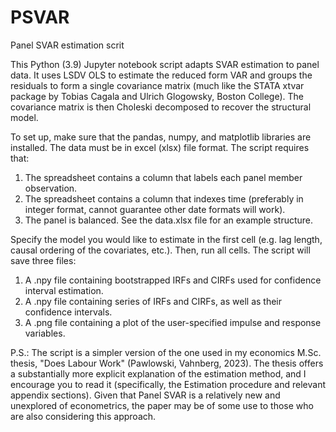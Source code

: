 # PSVAR
Panel SVAR estimation scrit

This Python (3.9) Jupyter notebook script adapts SVAR estimation to panel data. It uses LSDV OLS to estimate the reduced form VAR and groups the residuals to form a single covariance matrix (much like the STATA xtvar package by Tobias Cagala and Ulrich Glogowsky, Boston College). The covariance matrix is then Choleski decomposed to recover the structural model.

To set up, make sure that the pandas, numpy, and matplotlib libraries are installed. The data must be in excel (xlsx) file format. The script requires that:
1. The spreadsheet contains a column that labels each panel member observation.
2. The spreadsheet contains a column that indexes time (preferably in integer format, cannot guarantee other date formats will work).
3. The panel is balanced.
See the data.xlsx file for an example structure.

Specify the model you would like to estimate in the first cell (e.g. lag length, causal ordering of the covariates, etc.). Then, run all cells. The script will save three files:
1. A .npy file containing bootstrapped IRFs and CIRFs used for confidence interval estimation.
2. A .npy file containing series of IRFs and CIRFs, as well as their confidence intervals.
3. A .png file containing a plot of the user-specified impulse and response variables.

P.S.: The script is a simpler version of the one used in my economics M.Sc. thesis, "Does Labour Work" (Pawlowski, Vahnberg, 2023). The thesis offers a substantially more explicit explanation of the estimation method, and I encourage you to read it (specifically, the Estimation procedure and relevant appendix sections). Given that Panel SVAR is a relatively new and unexplored of econometrics, the paper may be of some use to those who are also considering this approach.
